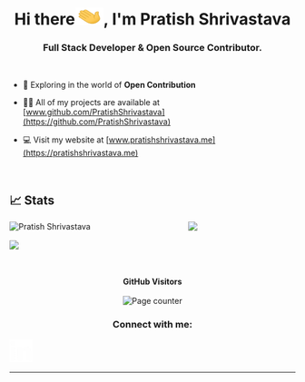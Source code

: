 <h1 align="center">Hi there<img src="https://github.com/nayan1xyz/nayan1xyz/blob/main/hithere.gif" alt="" width="50" height="30" />, I'm Pratish Shrivastava</h1>
<h3 align="center">Full Stack Developer & Open Source Contributor.</h3>


<br>



- 🌱  Exploring in the world of  **Open Contribution**

- 👨‍💻 All of my projects are available at [www.github.com/PratishShrivastava](https://github.com/PratishShrivastava)

- 💻 Visit my website at [www.pratishshrivastava.me](https://pratishshrivastava.me)

<br>

## 📈 Stats
<p align="center">
	<img align="left" src="https://github-readme-stats.vercel.app/api?username=PratishShrivastava&show_icons=true&locale=en&theme=radical" alt="Pratish Shrivastava" />
  <img src="https://github-readme-streak-stats.herokuapp.com/?user=PratishShrivastava&theme=highcontrast" />
</p>

<img aline="right" src="https://github-readme-stats.vercel.app/api/top-langs/?username=PratishShrivastava&layout=compact"></img>

<br>
<p align="">
  <p align="center">
  <b>GitHub Visitors</b>
  <br>
  <br>
  <img alt="Page counter" src="https://profile-counter.glitch.me/PratishShrivastava/count.svg">
</p>

<h3 align="center">Connect with me:</h3>
<a href="https://www.linkedin.com/in/PratishShrivastava/" target="blank"><img align="" src="https://github.com/nayan1xyz/nayan1xyz/blob/main/linked-removebg-preview.png" alt="Pratish Shrivastava" height="40" width="40" /></a>
</p>

***





